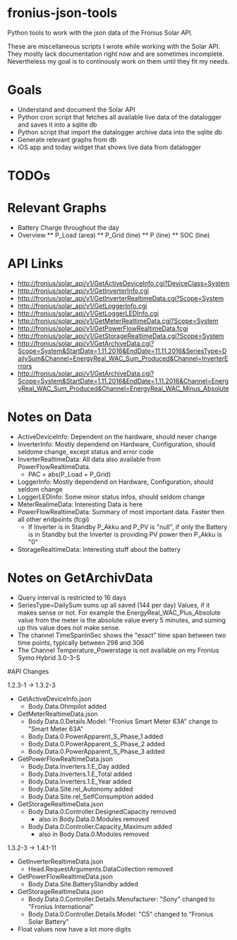 # fronius-json-tools
Python tools to work with the json data of the Fronius Solar API.

These are miscellaneous scripts I wrote while working with the Solar API.
They mostly lack documentation right now and are sometimes incomplete.
Nevertheless my goal is to continously work on them until they fit my needs.

# Goals
* Understand and document the Solar API
* Python cron script that fetches all available live data of the datalogger and saves it into a sqlite db
* Python script that import the datalogger archive data into the sqlite db
* Generate relevant graphs from db
* iOS app and today widget that shows live data from datalogger

# TODOs

# Relevant Graphs
* Battery Charge throughout the day
* Overview
** P_Load (area)
** P_Grid (line)
** P (line)
** SOC (line)

# API Links
* <http://fronius/solar_api/v1/GetActiveDeviceInfo.cgi?DeviceClass=System>
* <http://fronius/solar_api/v1/GetInverterInfo.cgi>
* <http://fronius/solar_api/v1/GetInverterRealtimeData.cgi?Scope=System>
* <http://fronius/solar_api/v1/GetLoggerInfo.cgi>
* <http://fronius/solar_api/v1/GetLoggerLEDInfo.cgi>
* <http://fronius/solar_api/v1/GetMeterRealtimeData.cgi?Scope=System>
* <http://fronius/solar_api/v1/GetPowerFlowRealtimeData.fcgi>
* <http://fronius/solar_api/v1/GetStorageRealtimeData.cgi?Scope=System>
* <http://fronius/solar_api/v1/GetArchiveData.cgi?Scope=System&StartDate=1.11.2016&EndDate=11.11.2016&SeriesType=DailySum&Channel=EnergyReal_WAC_Sum_Produced&Channel=InverterErrors>
* <http://fronius/solar_api/v1/GetArchiveData.cgi?Scope=System&StartDate=1.11.2016&EndDate=1.11.2016&Channel=EnergyReal_WAC_Sum_Produced&Channel=EnergyReal_WAC_Minus_Absolute>

# Notes on Data
* ActiveDeviceInfo: Dependent on the hardware, should never change
* InverterInfo: Mostly dependend on Hardware, Configuration, should seldome change, except status and error code
* InverterRealtimeData: All data also available from PowerFlowRealtimeData.
  * PAC = abs(P_Load + P_Grid)
* LoggerInfo: Mostly dependend on Hardware, Configuration, should seldom change
* LoggerLEDInfo: Some minor status infos, should seldom change
* MeterRealimeData: Interesting Data is here
* PowerFlowRealtimeData: Summary of most important data. Faster then all other endpoints (fcgi)
  * If Inverter is in Standby P_Akku and P_PV is "null", if only the Battery is in Standby but the Inverter is providing
    PV power then P_Akku is "0"
* StorageRealtimeData: Interesting stuff about the battery

# Notes on GetArchivData
* Query interval is restricted to 16 days
* SeriesType=DailySum sums up all saved (144 per day) Values, if it makes sense or not. For example the EnergyReal_WAC_Plus_Absolute value from the meter is the absolute value every 5 minutes, and suming up this value does not make sense.
* The channel TimeSpanInSec shows the "exact" time span between two time points, typically between 298 and 306
* The Channel Temperature_Powerstage is not available on my Fronius Symo Hybrid 3.0-3-S

#API Changes

1.2.3-1 -> 1.3.2-3
* GetActiveDeviceInfo.json
  * Body.Data.Ohmpilot added
* GetMeterRealtimeData.json
  * Body.Data.0.Details.Model: "Fronius Smart Meter 63A" change to "Smart Meter 63A"
  * Body.Data.0.PowerApparent_S_Phase_1 added
  * Body.Data.0.PowerApparent_S_Phase_2 added
  * Body.Data.0.PowerApparent_S_Phase_3 added
* GetPowerFlowRealtimeData.json
  * Body.Data.Inverters.1.E_Day added
  * Body.Data.Inverters.1.E_Total added
  * Body.Data.Inverters.1.E_Year added
  * Body.Data.Site.rel_Autonomy added
  * Body.Data.Site.rel_SelfConsumption added
* GetStorageRealtimeData.json
  * Body.Data.0.Controller.DesignedCapacity removed
    * also in Body.Data.0.Modules removed
  * Body.Data.0.Controller.Capacity_Maximum added
    * also in Body.Data.0.Modules removed

1.3.2-3 -> 1.4.1-11
* GetInverterRealtimeData.json
  * Head.RequestArguments.DataCollection removed
* GetPowerFlowRealtimeData.json
  * Body.Data.Site.BatteryStandby added
* GetStorageRealtimeData.json
  * Body.Data.0.Controller.Details.Menufacturer: "Sony" changed to "Fronius International"
  * Body.Data.0.Controller.Details.Model: "C5" changed to "Fronius Solar Battery"
* Float values now have a lot more digits

